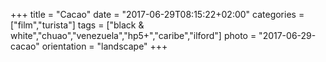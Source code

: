 +++
title = "Cacao"
date = "2017-06-29T08:15:22+02:00"
categories = ["film","turista"]
tags = ["black & white","chuao","venezuela","hp5+","caribe","ilford"]
photo = "2017-06-29-cacao"
orientation = "landscape"
+++
